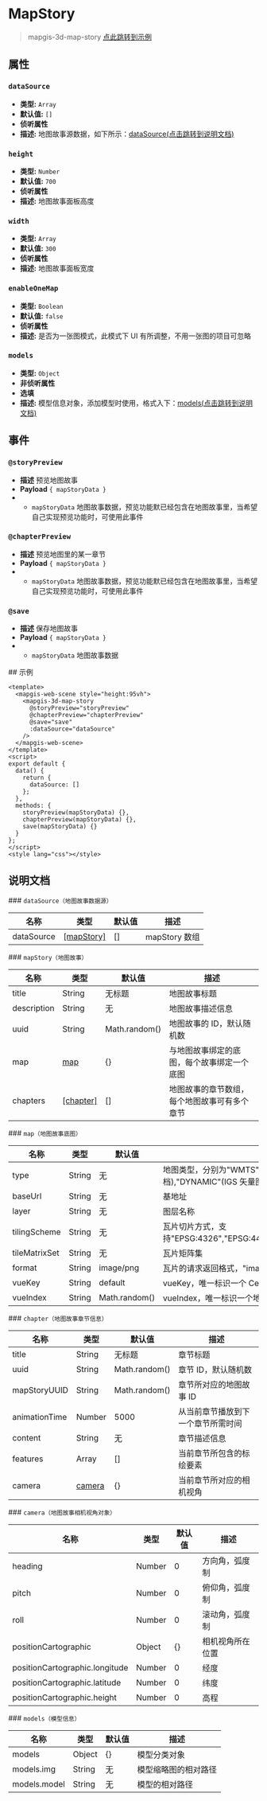 # MapStory

> mapgis-3d-map-story
> [点此跳转到示例](#example)

## 属性

### `dataSource`

- **类型:** `Array`
- **默认值:** `[]`
- **侦听属性**
- **描述:** 地图故事源数据，如下所示：[dataSource(点击跳转到说明文档)](#dataSource)

### `height`

- **类型:** `Number`
- **默认值:** `700`
- **侦听属性**
- **描述:** 地图故事面板高度

### `width`

- **类型:** `Array`
- **默认值:** `300`
- **侦听属性**
- **描述:** 地图故事面板宽度

### `enableOneMap`

- **类型:** `Boolean`
- **默认值:** `false`
- **侦听属性**
- **描述:** 是否为一张图模式，此模式下 UI 有所调整，不用一张图的项目可忽略

### `models`

- **类型:** `Object`
- **非侦听属性**
- **选填**
- **描述:** 模型信息对象，添加模型时使用，格式入下：[models(点击跳转到说明文档)](#modelObj)

## 事件

### `@storyPreview`

- **描述** 预览地图故事
- **Payload** `{ mapStoryData }`
- - `mapStoryData` 地图故事数据，预览功能默已经包含在地图故事里，当希望自己实现预览功能时，可使用此事件

### `@chapterPreview`

- **描述** 预览地图里的某一章节
- **Payload** `{ mapStoryData }`
- - `mapStoryData` 地图故事数据，预览功能默已经包含在地图故事里，当希望自己实现预览功能时，可使用此事件

### `@save`

- **描述** 保存地图故事
- **Payload** `{ mapStoryData }`
- - `mapStoryData` 地图故事数据

<span id="example">## 示例</span>

```vue
<template>
  <mapgis-web-scene style="height:95vh">
    <mapgis-3d-map-story
      @storyPreview="storyPreview"
      @chapterPreview="chapterPreview"
      @save="save"
      :dataSource="dataSource"
    />
  </mapgis-web-scene>
</template>
<script>
export default {
  data() {
    return {
      dataSource: []
    };
  },
  methods: {
    storyPreview(mapStoryData) {},
    chapterPreview(mapStoryData) {},
    save(mapStoryData) {}
  }
};
</script>
<style lang="css"></style>
```

## 说明文档

<span id="dataSource">### `dataSource（地图故事数据源）`</span>

| 名称       | 类型                    | 默认值 | 描述          |
| ---------- | ----------------------- | ------ | ------------- |
| dataSource | [[mapStory]](#mapStory) | []     | mapStory 数组 |

<span id="mapStory">### `mapStory（地图故事）`</span>

| 名称        | 类型                  | 默认值        | 描述                                         |
| ----------- | --------------------- | ------------- | -------------------------------------------- |
| title       | String                | 无标题        | 地图故事标题                                 |
| description | String                | 无            | 地图故事描述信息                             |
| uuid        | String                | Math.random() | 地图故事的 ID，默认随机数                    |
| map         | [map](#map)           | {}            | 与地图故事绑定的底图，每个故事绑定一个底图   |
| chapters    | [[chapter]](#chapter) | []            | 地图故事的章节数组，每个地图故事可有多个章节 |

<span id="map">### `map（地图故事底图）`</span>

| 名称          | 类型   | 默认值        | 描述                                                                                                              |
| ------------- | ------ | ------------- | ----------------------------------------------------------------------------------------------------------------- |
| type          | String | 无            | 地图类型，分别为"WMTS","WMS","TILE"(IGS 瓦片),"DOC"(IGS 地图文档),"DYNAMIC"(IGS 矢量图层),"GeoJSON"(GeoJSON 数据) |
| baseUrl       | String | 无            | 基地址                                                                                                            |
| layer         | String | 无            | 图层名称                                                                                                          |
| tilingScheme  | String | 无            | 瓦片切片方式，支持"EPSG:4326","EPSG:4490","EPSG:4610","EPSG:4214","EPSG:3857"                                     |
| tileMatrixSet | String | 无            | 瓦片矩阵集                                                                                                        |
| format        | String | image/png     | 瓦片的请求返回格式，"image/png","tiles"等                                                                         |
| vueKey        | String | default       | vueKey，唯一标识一个 Cesium 球体，分屏时使用                                                                      |
| vueIndex      | String | Math.random() | vueIndex，唯一标识一个地图图层                                                                                    |

<span id="chapter">### `chapter（地图故事章节信息）`</span>

| 名称          | 类型              | 默认值        | 描述                               |
| ------------- | ----------------- | ------------- | ---------------------------------- |
| title         | String            | 无标题        | 章节标题                           |
| uuid          | String            | Math.random() | 章节 ID，默认随机数                |
| mapStoryUUID  | String            | Math.random() | 章节所对应的地图故事 ID            |
| animationTime | Number            | 5000          | 从当前章节播放到下一个章节所需时间 |
| content       | String            | 无            | 章节描述信息                       |
| features      | Array             | []            | 当前章节所包含的标绘要素           |
| camera        | [camera](#camera) | {}            | 当前章节所对应的相机视角           |

<span id="camera">### `camera（地图故事相机视角对象）`</span>

| 名称                           | 类型   | 默认值 | 描述             |
| ------------------------------ | ------ | ------ | ---------------- |
| heading                        | Number | 0      | 方向角，弧度制   |
| pitch                          | Number | 0      | 俯仰角，弧度制   |
| roll                           | Number | 0      | 滚动角，弧度制   |
| positionCartographic           | Object | {}     | 相机视角所在位置 |
| positionCartographic.longitude | Number | 0      | 经度             |
| positionCartographic.latitude  | Number | 0      | 纬度             |
| positionCartographic.height    | Number | 0      | 高程             |

<span id="modelObj">### `models（模型信息）`</span>

| 名称         | 类型   | 默认值 | 描述                 |
| ------------ | ------ | ------ | -------------------- |
| models       | Object | {}     | 模型分类对象         |
| models.img   | String | 无     | 模型缩略图的相对路径 |
| models.model | String | 无     | 模型的相对路径       |
